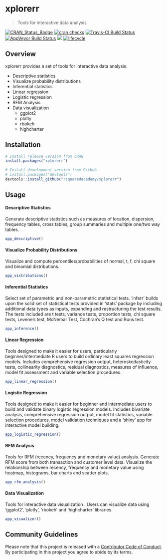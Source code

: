 
<!-- README.md is generated from README.Rmd. Please edit that file -->

# xplorerr

> Tools for interactive data
analysis

[![CRAN\_Status\_Badge](https://www.r-pkg.org/badges/version/xplorerr)](https://cran.r-project.org/package=xplorerr)
[![cran
checks](https://cranchecks.info/badges/summary/xplorerr)](https://cran.r-project.org/web/checks/check_results_xplorerr.html)
[![Travis-CI Build
Status](https://travis-ci.org/rsquaredacademy/xplorerr.svg?branch=master)](https://travis-ci.org/rsquaredacademy/xplorerr)
[![AppVeyor Build
Status](https://ci.appveyor.com/api/projects/status/github/rsquaredacademy/xplorerr?branch=master&svg=true)](https://ci.appveyor.com/project/rsquaredacademy/xplorerr)
[![](https://cranlogs.r-pkg.org/badges/grand-total/xplorerr)](https://cran.r-project.org/package=xplorerr)
[![lifecycle](https://img.shields.io/badge/lifecycle-maturing-blue.svg)](https://www.tidyverse.org/lifecycle/#maturing)

## Overview

xplorerr provides a set of tools for interactive data analysis:

  - Descriptive statistics
  - Visualize probability distributions
  - Inferential statistics
  - Linear regression
  - Logistic regression
  - RFM Analysis
  - Data visualization
      - ggplot2
      - plotly
      - rbokeh
      - highcharter

## Installation

``` r
# Install release version from CRAN
install.packages("xplorerr")

# Install development version from GitHub
# install.packages("devtools")
devtools::install_github("rsquaredacademy/xplorerr")
```

## Usage

#### Descriptive Statistics

Generate descriptive statistics such as measures of location,
dispersion, frequency tables, cross tables, group summaries and multiple
one/two way tables.

``` r
app_descriptive()
```

#### Visualize Probability Distributions

Visualize and compute percentiles/probabilities of normal, t, f, chi
square and binomial distributions.

``` r
app_vistributions()
```

#### Inferential Statistics

Select set of parametric and non-parametric statistical tests. ‘inferr’
builds upon the solid set of statistical tests provided in ‘stats’
package by including additional data types as inputs, expanding and
restructuring the test results. The tests included are t tests, variance
tests, proportion tests, chi square tests, Levene’s test, McNemar Test,
Cochran’s Q test and Runs test.

``` r
app_inference()
```

#### Linear Regression

Tools designed to make it easier for users, particularly
beginner/intermediate R users to build ordinary least squares regression
models. Includes comprehensive regression output, heteroskedasticity
tests, collinearity diagnostics, residual diagnostics, measures of
influence, model fit assessment and variable selection procedures.

``` r
app_linear_regression()
```

#### Logistic Regression

Tools designed to make it easier for beginner and intermediate users to
build and validate binary logistic regression models. Includes bivariate
analysis, comprehensive regression output, model fit statistics,
variable selection procedures, model validation techniques and a ‘shiny’
app for interactive model building.

``` r
app_logistic_regression()
```

#### RFM Analysis

Tools for RFM (recency, frequency and monetary value) analysis. Generate
RFM score from both transaction and customer level data. Visualize the
relationship between recency, frequency and monetary value using
heatmap, histograms, bar charts and scatter plots.

``` r
app_rfm_analysis()
```

#### Data Visualization

Tools for interactive data visualization . Users can visualize data
using ‘ggplot2’, ‘plotly’, ‘rbokeh’ and ‘highcharter’ libraries.

``` r
app_visualizer()
```

## Community Guidelines

Please note that this project is released with a [Contributor Code of
Conduct](CONDUCT.md). By participating in this project you agree to
abide by its terms.

